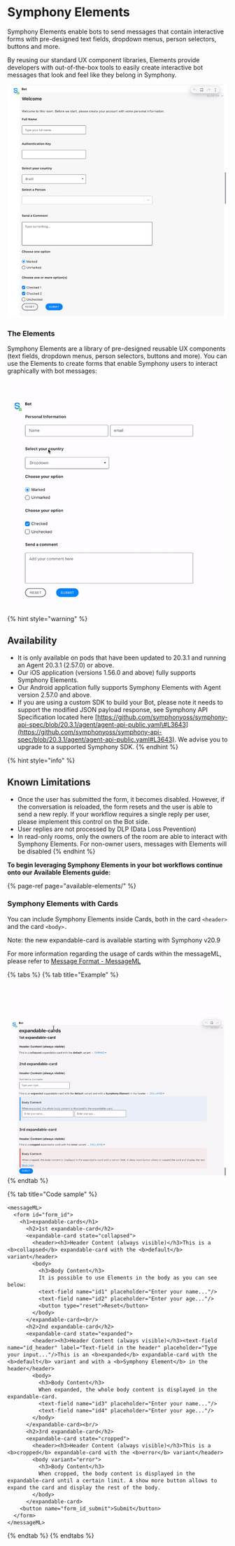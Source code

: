 # Symphony Elements

Symphony Elements enable bots to send messages that contain interactive forms with pre-designed text fields, dropdown menus, person selectors, buttons and more.

By reusing our standard UX component libraries, Elements provide developers with out-of-the-box tools to easily create interactive bot messages that look and feel like they belong in Symphony.

![](../../.gitbook/assets/b4272d1-overview.png)

### The Elements

Symphony Elements are a library of pre-designed reusable UX components \(text fields, dropdown menus, person selectors, buttons and more\). You can use the Elements to create forms that enable Symphony users to interact graphically with bot messages:

![](../../.gitbook/assets/overview-20.9.gif)

{% hint style="warning" %}
## Availability

* It is only available on pods that have been updated to 20.3.1 and running an Agent 20.3.1 \(2.57.0\) or above.
* Our iOS application \(versions 1.56.0 and above\) fully supports Symphony Elements.
* Our Android application fully supports Symphony Elements with Agent version 2.57.0 and above.
* If you are using a custom SDK to build your Bot, please note it needs to support the modified JSON payload response, see Symphony API Specification located here [https://github.com/symphonyoss/symphony-api-spec/blob/20.3.1/agent/agent-api-public.yaml\#L3643](https://github.com/symphonyoss/symphony-api-spec/blob/20.3.1/agent/agent-api-public.yaml#L3643). We advise you to upgrade to a supported Symphony SDK.
{% endhint %}

{% hint style="info" %}
## Known Limitations

* Once the user has submitted the form, it becomes disabled. However, if the conversation is reloaded, the form resets and the user is able to send a new reply. If your workflow requires a single reply per user, please implement this control on the Bot side.
* User replies are not processed by DLP \(Data Loss Prevention\)
* In read-only rooms, only the owners of the room are able to interact with Symphony Elements. For non-owner users, messages with Elements will be disabled
{% endhint %}

**To begin leveraging Symphony Elements in your bot workflows continue onto our Available Elements guide:**

{% page-ref page="available-elements/" %}

### Symphony Elements with Cards

You can include Symphony Elements inside Cards, both in the card `<header>` and the card `<body>.`

Note: the new expandable-card is available starting with Symphony v20.9

For more information regarding the usage of cards within the messageML, please refer to [Message Format - MessageML](../messages/overview-of-messageml/message-format-messageml.md)

{% tabs %}
{% tab title="Example" %}
![](../../.gitbook/assets/expandable-cards-20.9.gif)
{% endtab %}

{% tab title="Code sample" %}
```markup
<messageML>
  <form id="form_id">
    <h1>expandable-cards</h1>
      <h2>1st expandable-card</h2>
      <expandable-card state="collapsed">
        <header><h3>Header Content (always visible)</h3>This is a <b>collapsed</b> expandable-card with the <b>default</b> variant</header>
        <body>
          <h3>Body Content</h3>
          It is possible to use Elements in the body as you can see below:
          <text-field name="id1" placeholder="Enter your name..."/>
          <text-field name="id2" placeholder="Enter your age..."/>
          <button type="reset">Reset</button>
        </body>
      </expandable-card><br/>
      <h2>2nd expandable-card</h2>
      <expandable-card state="expanded">
        <header><h3>Header Content (always visible)</h3><text-field name="id_header" label="Text-field in the header" placeholder="Type your input..."/>This is an <b>expanded</b> expandable-card with the <b>default</b> variant and with a <b>Symphony Element</b> in the header</header>
        <body>
          <h3>Body Content</h3>
          When expanded, the whole body content is displayed in the expandable-card.
          <text-field name="id3" placeholder="Enter your name..."/>
          <text-field name="id4" placeholder="Enter your age..."/>
        </body>
      </expandable-card><br/>
      <h2>3rd expandable-card</h2>
      <expandable-card state="cropped">
        <header><h3>Header Content (always visible)</h3>This is a <b>cropped</b> expandable-card with the <b>error</b> variant</header>
        <body variant="error">
          <h3>Body Content</h3>
          When cropped, the body content is displayed in the expandable-card until a certain limit. A show more button allows to expand the card and display the rest of the body.
        </body>
      </expandable-card>
    <button name="form_id_submit">Submit</button>
  </form>
</messageML>
```
{% endtab %}
{% endtabs %}



